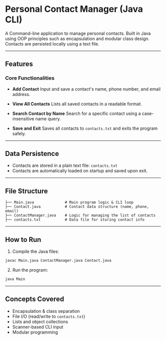 # Personal Contact Manager (Java CLI)

A Command-line application to manage personal contacts. Built in Java using OOP principles such as encapsulation and modular class design. Contacts are persisted locally using a text file.

---

## Features

### Core Functionalities

* **Add Contact**
  Input and save a contact's name, phone number, and email address.

* **View All Contacts**
  Lists all saved contacts in a readable format.

* **Search Contact by Name**
  Search for a specific contact using a case-insensitive name query.

* **Save and Exit**
  Saves all contacts to `contacts.txt` and exits the program safely.

---

## Data Persistence

* Contacts are stored in a plain text file: `contacts.txt`
* Contacts are automatically loaded on startup and saved upon exit.

---

## File Structure

```
├── Main.java              # Main program logic & CLI loop
├── Contact.java           # Contact data structure (name, phone, email)
├── ContactManager.java    # Logic for managing the list of contacts
├── contacts.txt           # Data file for storing contact info
```

---

## How to Run

1. Compile the Java files:

```bash
javac Main.java ContactManager.java Contact.java
```

2. Run the program:

```bash
java Main
```

---

## Concepts Covered

* Encapsulation & class separation
* File I/O (read/write to `contacts.txt`)
* Lists and object collections
* Scanner-based CLI input
* Modular programming
